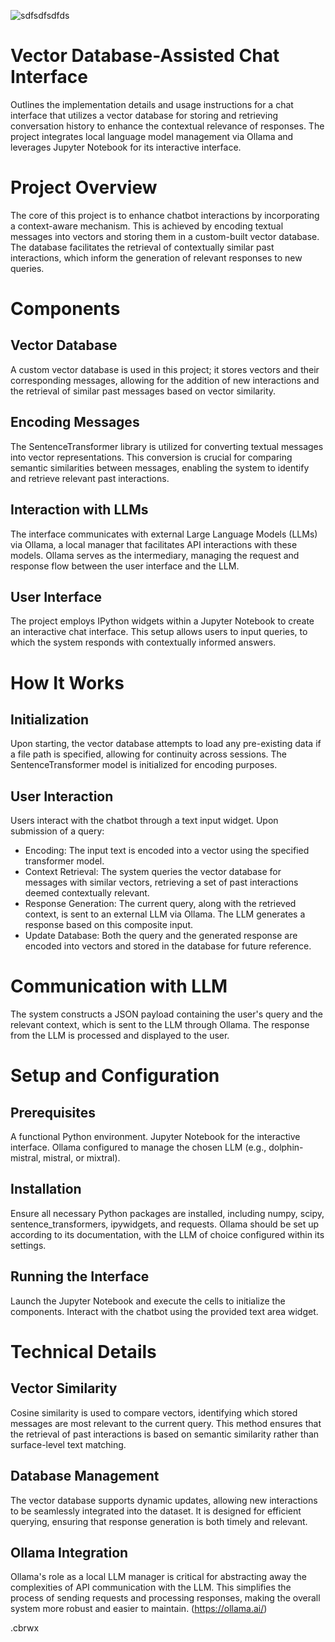 
![sdfsdfsdfds](https://github.com/cbrwx/VectorDatabaseAssistedChat/assets/81207429/7dbb6018-4d36-4507-b032-87dbfbf63a0b)

# Vector Database-Assisted Chat Interface 
Outlines the implementation details and usage instructions for a chat interface that utilizes a vector database for storing and retrieving conversation history to enhance the contextual relevance of responses. The project integrates local language model management via Ollama and leverages Jupyter Notebook for its interactive interface.

# Project Overview
The core of this project is to enhance chatbot interactions by incorporating a context-aware mechanism. This is achieved by encoding textual messages into vectors and storing them in a custom-built vector database. The database facilitates the retrieval of contextually similar past interactions, which inform the generation of relevant responses to new queries.

# Components
## Vector Database
A custom vector database is used in this project; it stores vectors and their corresponding messages, allowing for the addition of new interactions and the retrieval of similar past messages based on vector similarity.

## Encoding Messages
The SentenceTransformer library is utilized for converting textual messages into vector representations. This conversion is crucial for comparing semantic similarities between messages, enabling the system to identify and retrieve relevant past interactions.

## Interaction with LLMs
The interface communicates with external Large Language Models (LLMs) via Ollama, a local manager that facilitates API interactions with these models. Ollama serves as the intermediary, managing the request and response flow between the user interface and the LLM.

## User Interface
The project employs IPython widgets within a Jupyter Notebook to create an interactive chat interface. This setup allows users to input queries, to which the system responds with contextually informed answers.

# How It Works
## Initialization
Upon starting, the vector database attempts to load any pre-existing data if a file path is specified, allowing for continuity across sessions. The SentenceTransformer model is initialized for encoding purposes.

## User Interaction
Users interact with the chatbot through a text input widget. Upon submission of a query:

- Encoding: The input text is encoded into a vector using the specified transformer model.
- Context Retrieval: The system queries the vector database for messages with similar vectors, retrieving a set of past interactions deemed contextually relevant.
- Response Generation: The current query, along with the retrieved context, is sent to an external LLM via Ollama. The LLM generates a response based on this composite input.
- Update Database: Both the query and the generated response are encoded into vectors and stored in the database for future reference.
# Communication with LLM
The system constructs a JSON payload containing the user's query and the relevant context, which is sent to the LLM through Ollama. The response from the LLM is processed and displayed to the user.

# Setup and Configuration
## Prerequisites
A functional Python environment.
Jupyter Notebook for the interactive interface.
Ollama configured to manage the chosen LLM (e.g., dolphin-mistral, mistral, or mixtral).
## Installation
Ensure all necessary Python packages are installed, including numpy, scipy, sentence_transformers, ipywidgets, and requests. Ollama should be set up according to its documentation, with the LLM of choice configured within its settings.

## Running the Interface
Launch the Jupyter Notebook and execute the cells to initialize the components. Interact with the chatbot using the provided text area widget.

# Technical Details
## Vector Similarity
Cosine similarity is used to compare vectors, identifying which stored messages are most relevant to the current query. This method ensures that the retrieval of past interactions is based on semantic similarity rather than surface-level text matching.

## Database Management
The vector database supports dynamic updates, allowing new interactions to be seamlessly integrated into the dataset. It is designed for efficient querying, ensuring that response generation is both timely and relevant.

## Ollama Integration
Ollama's role as a local LLM manager is critical for abstracting away the complexities of API communication with the LLM. This simplifies the process of sending requests and processing responses, making the overall system more robust and easier to maintain. (https://ollama.ai/)

.cbrwx
